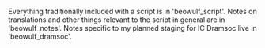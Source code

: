 Everything traditionally included with a script is in 'beowulf_script'. 
Notes on translations and other things relevant to the script in general are in 'beowulf_notes'.
Notes specific to my planned staging for IC Dramsoc live in 'beowulf_dramsoc'.
